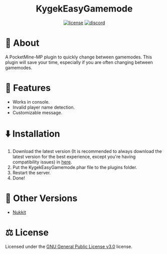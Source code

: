 <h1 align="center">KygekEasyGamemode</h1>

<p align="center">
<a href="https://github.com/thebigcrafter/KygekEasyGamemode/blob/pm4/LICENSE"><img src="https://img.shields.io/github/license/thebigcrafter/KygekEasyGamemode?style=for-the-badge" alt="license" /></a>
<a href="https://discord.gg/PykBfE2TZ9"><img src="https://img.shields.io/discord/1087729577004122112?color=7289DA&label=discord&logo=discord&style=for-the-badge" alt="discord" /></a>
</p>

# 📖 About

A PocketMine-MP plugin to quickly change between gamemodes. This plugin will save your time, especially if you are often changing between gamemodes.

# 🧩 Features

- Works in console.
- Invalid player name detection.
- Customizable message.

# ⬇️ Installation

1. Download the latest version (It is recommended to always download the latest version for the best experience, except you're having compatibility issues) in [here](https://github.com/thebigcrafter/KygekEasyGamemode/releases).
2. Put the KygekEasyGamemode.phar file to the plugins folder.
3. Restart the server.
4. Done!

# 🚢 Other Versions
- [Nukkit](https://github.com/KygekTeam/KygekEasyGamemode-Nukkit) 

# ⚖️ License
Licensed under the [GNU General Public License v3.0](https://github.com/thebigcrafter/KygekEasyGamemode/blob/main/LICENSE) license.
